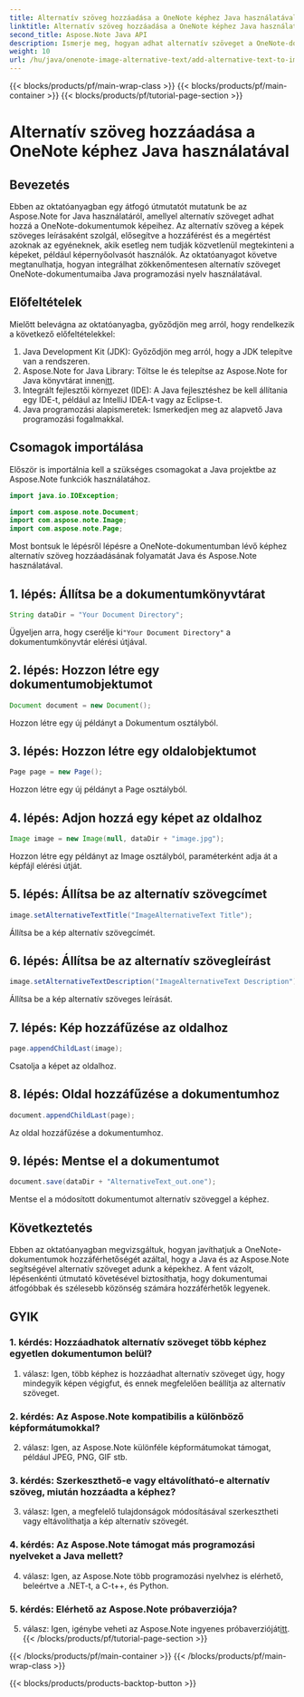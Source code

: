 ```yaml
---
title: Alternatív szöveg hozzáadása a OneNote képhez Java használatával
linktitle: Alternatív szöveg hozzáadása a OneNote képhez Java használatával
second_title: Aspose.Note Java API
description: Ismerje meg, hogyan adhat alternatív szöveget a OneNote-dokumentumok képeihez Java használatával az Aspose.Note segítségével, ami javítja a kisegítő lehetőségeket és az inkluzivitást.
weight: 10
url: /hu/java/onenote-image-alternative-text/add-alternative-text-to-image/
---
```


{{< blocks/products/pf/main-wrap-class >}}
{{< blocks/products/pf/main-container >}}
{{< blocks/products/pf/tutorial-page-section >}}

# Alternatív szöveg hozzáadása a OneNote képhez Java használatával

## Bevezetés

Ebben az oktatóanyagban egy átfogó útmutatót mutatunk be az Aspose.Note for Java használatáról, amellyel alternatív szöveget adhat hozzá a OneNote-dokumentumok képeihez. Az alternatív szöveg a képek szöveges leírásaként szolgál, elősegítve a hozzáférést és a megértést azoknak az egyéneknek, akik esetleg nem tudják közvetlenül megtekinteni a képeket, például képernyőolvasót használók. Az oktatóanyagot követve megtanulhatja, hogyan integrálhat zökkenőmentesen alternatív szöveget OneNote-dokumentumaiba Java programozási nyelv használatával.

## Előfeltételek

Mielőtt belevágna az oktatóanyagba, győződjön meg arról, hogy rendelkezik a következő előfeltételekkel:

1. Java Development Kit (JDK): Győződjön meg arról, hogy a JDK telepítve van a rendszeren.
2.  Aspose.Note for Java Library: Töltse le és telepítse az Aspose.Note for Java könyvtárat innen[itt](https://releases.aspose.com/note/java/).
3. Integrált fejlesztői környezet (IDE): A Java fejlesztéshez be kell állítania egy IDE-t, például az IntelliJ IDEA-t vagy az Eclipse-t.
4. Java programozási alapismeretek: Ismerkedjen meg az alapvető Java programozási fogalmakkal.

## Csomagok importálása

Először is importálnia kell a szükséges csomagokat a Java projektbe az Aspose.Note funkciók használatához.

```java
import java.io.IOException;

import com.aspose.note.Document;
import com.aspose.note.Image;
import com.aspose.note.Page;
```

Most bontsuk le lépésről lépésre a OneNote-dokumentumban lévő képhez alternatív szöveg hozzáadásának folyamatát Java és Aspose.Note használatával.

## 1. lépés: Állítsa be a dokumentumkönyvtárat

```java
String dataDir = "Your Document Directory";
```

 Ügyeljen arra, hogy cserélje ki`"Your Document Directory"` a dokumentumkönyvtár elérési útjával.

## 2. lépés: Hozzon létre egy dokumentumobjektumot

```java
Document document = new Document();
```

Hozzon létre egy új példányt a Dokumentum osztályból.

## 3. lépés: Hozzon létre egy oldalobjektumot

```java
Page page = new Page();
```

Hozzon létre egy új példányt a Page osztályból.

## 4. lépés: Adjon hozzá egy képet az oldalhoz

```java
Image image = new Image(null, dataDir + "image.jpg");
```

Hozzon létre egy példányt az Image osztályból, paraméterként adja át a képfájl elérési útját.

## 5. lépés: Állítsa be az alternatív szövegcímet

```java
image.setAlternativeTextTitle("ImageAlternativeText Title");
```

Állítsa be a kép alternatív szövegcímét.

## 6. lépés: Állítsa be az alternatív szövegleírást

```java
image.setAlternativeTextDescription("ImageAlternativeText Description");
```

Állítsa be a kép alternatív szöveges leírását.

## 7. lépés: Kép hozzáfűzése az oldalhoz

```java
page.appendChildLast(image);
```

Csatolja a képet az oldalhoz.

## 8. lépés: Oldal hozzáfűzése a dokumentumhoz

```java
document.appendChildLast(page);
```

Az oldal hozzáfűzése a dokumentumhoz.

## 9. lépés: Mentse el a dokumentumot

```java
document.save(dataDir + "AlternativeText_out.one");
```

Mentse el a módosított dokumentumot alternatív szöveggel a képhez.

## Következtetés

Ebben az oktatóanyagban megvizsgáltuk, hogyan javíthatjuk a OneNote-dokumentumok hozzáférhetőségét azáltal, hogy a Java és az Aspose.Note segítségével alternatív szöveget adunk a képekhez. A fent vázolt, lépésenkénti útmutató követésével biztosíthatja, hogy dokumentumai átfogóbbak és szélesebb közönség számára hozzáférhetők legyenek.

## GYIK

### 1. kérdés: Hozzáadhatok alternatív szöveget több képhez egyetlen dokumentumon belül?

1. válasz: Igen, több képhez is hozzáadhat alternatív szöveget úgy, hogy mindegyik képen végigfut, és ennek megfelelően beállítja az alternatív szöveget.

### 2. kérdés: Az Aspose.Note kompatibilis a különböző képformátumokkal?

2. válasz: Igen, az Aspose.Note különféle képformátumokat támogat, például JPEG, PNG, GIF stb.

### 3. kérdés: Szerkeszthető-e vagy eltávolítható-e alternatív szöveg, miután hozzáadta a képhez?

3. válasz: Igen, a megfelelő tulajdonságok módosításával szerkesztheti vagy eltávolíthatja a kép alternatív szövegét.

### 4. kérdés: Az Aspose.Note támogat más programozási nyelveket a Java mellett?

4. válasz: Igen, az Aspose.Note több programozási nyelvhez is elérhető, beleértve a .NET-t, a C-t++, és Python.

### 5. kérdés: Elérhető az Aspose.Note próbaverziója?

 5. válasz: Igen, igénybe veheti az Aspose.Note ingyenes próbaverzióját[itt](https://releases.aspose.com/).
{{< /blocks/products/pf/tutorial-page-section >}}

{{< /blocks/products/pf/main-container >}}
{{< /blocks/products/pf/main-wrap-class >}}

{{< blocks/products/products-backtop-button >}}
